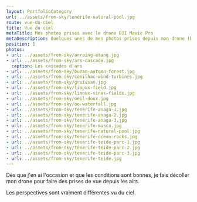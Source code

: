 ```yaml
---
layout: PortfolioCategory
url: ../assets/from-sky/tenerife-natural-pool.jpg
route: vue-du-ciel
title: Vue du ciel
metaTitle: Mes photos prises avec le drone DJI Mavic Pro
metaDescription: Quelques unes de mes photos prises depuis mon drone (DJI Mavic Pro)
position: 1
photos:
- url: ../assets/from-sky/arraing-etang.jpg
- url: ../assets/from-sky/ars-cascade.jpg
  caption: Les cascades d'ars
- url: ../assets/from-sky/buzan-automn-forest.jpg
- url: ../assets/from-sky/conilhac-wind-turbines.jpg
- url: ../assets/from-sky/gruissan.jpg
- url: ../assets/from-sky/limoux-field.jpg
- url: ../assets/from-sky/limoux-vines-fields.jpg
- url: ../assets/from-sky/oeil-doux.jpg
- url: ../assets/from-sky/oo-waterfall.jpg
- url: ../assets/from-sky/tenerife-anaga-1.jpg
- url: ../assets/from-sky/tenerife-anaga-2.jpg
- url: ../assets/from-sky/tenerife-anaga-3.jpg
- url: ../assets/from-sky/tenerife-masca.jpg
- url: ../assets/from-sky/tenerife-natural-pool.jpg
- url: ../assets/from-sky/tenerife-ocean-rocks.jpg
- url: ../assets/from-sky/tenerife-teide-parc-1.jpg
- url: ../assets/from-sky/tenerife-teide-parc-2.jpg
- url: ../assets/from-sky/tenerife-teide-parc-3.jpg
- url: ../assets/from-sky/tenerife-teide.jpg
---
```

Dès que j'en ai l'occasion et que les conditions sont bonnes, je fais décoller mon drone pour faire des prises de vue depuis les airs.

Les perspectives sont vraiment différentes vu du ciel.
